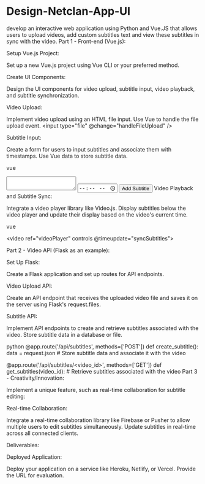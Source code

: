 # Design-Netclan-App-UI
 develop an interactive web application using Python and Vue.JS that allows users to upload videos, add custom subtitles text and view these subtitles in sync with the video.
Part 1 - Front-end (Vue.js):


Setup Vue.js Project:

Set up a new Vue.js project using Vue CLI or your preferred method.

Create UI Components:

Design the UI components for video upload, subtitle input, video playback, and subtitle synchronization.

Video Upload:

Implement video upload using an HTML file input. Use Vue to handle the file upload event.
<input type="file" @change="handleFileUpload" />

Subtitle Input:

Create a form for users to input subtitles and associate them with timestamps. Use Vue data to store subtitle data.

vue

<textarea v-model="newSubtitle.text"></textarea>
<input type="time" v-model="newSubtitle.timestamp" />
<button @click="addSubtitle">Add Subtitle</button>
Video Playback and Subtitle Sync:

Integrate a video player library like Video.js. Display subtitles below the video player and update their display based on the video's current time.

vue

<video ref="videoPlayer" controls @timeupdate="syncSubtitles">
  <track v-for="subtitle in subtitles" :src="subtitle.src" :kind="subtitle.kind" />
</video>
Part 2 - Video API (Flask as an example):

Set Up Flask:

Create a Flask application and set up routes for API endpoints.

Video Upload API:

Create an API endpoint that receives the uploaded video file and saves it on the server using Flask's request.files.

Subtitle API:

Implement API endpoints to create and retrieve subtitles associated with the video. Store subtitle data in a database or file.

python
@app.route('/api/subtitles', methods=['POST'])
def create_subtitle():
    data = request.json
    # Store subtitle data and associate it with the video

@app.route('/api/subtitles/<video_id>', methods=['GET'])
def get_subtitles(video_id):
    # Retrieve subtitles associated with the video
Part 3 - Creativity/Innovation:

Implement a unique feature, such as real-time collaboration for subtitle editing:

Real-time Collaboration:

Integrate a real-time collaboration library like Firebase or Pusher to allow multiple users to edit subtitles simultaneously. Update subtitles in real-time across all connected clients.

Deliverables:

Deployed Application:

Deploy your application on a service like Heroku, Netlify, or Vercel. Provide the URL for evaluation.






